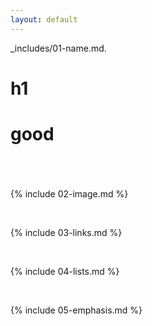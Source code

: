 ```yaml
---
layout: default
---
```

_includes/01-name.md.
# h1
#
#
# good
#

<br>

{% include 02-image.md %}

<br>

{% include 03-links.md %}

<br>

{% include 04-lists.md %}

<br>

{% include 05-emphasis.md %}